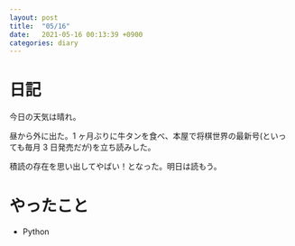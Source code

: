 ```yaml
---
layout: post
title:  "05/16"
date:   2021-05-16 00:13:39 +0900
categories: diary
---
```

# 日記

今日の天気は晴れ。

昼から外に出た。1 ヶ月ぶりに牛タンを食べ、本屋で将棋世界の最新号(といっても毎月 3 日発売だが)を立ち読みした。

積読の存在を思い出してやばい！となった。明日は読もう。

# やったこと

- Python